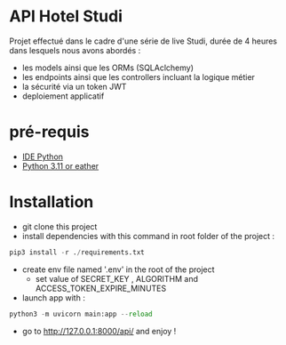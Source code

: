 # API Hotel Studi

Projet effectué dans le cadre d'une série de live Studi, durée de 4 heures dans lesquels nous avons abordés : 
- les models ainsi que les ORMs (SQLAclchemy)
- les endpoints ainsi que les controllers incluant la logique métier
- la sécurité via un token JWT
- deploiement applicatif

# pré-requis

- [IDE Python](https://www.jetbrains.com/fr-fr/pycharm/) 
- [Python 3.11 or eather](https://www.python.org/downloads/)

# Installation

- git clone this project
- install dependencies with this command in root folder of the project :
```python
pip3 install -r ./requirements.txt
```

- create env file named '.env' in the root of the project
  - set value of SECRET_KEY , ALGORITHM and ACCESS_TOKEN_EXPIRE_MINUTES
- launch app with :
```python
python3 -m uvicorn main:app --reload
```

- go to http://127.0.0.1:8000/api/ and enjoy !
